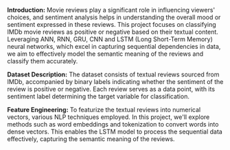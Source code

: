 
**Introduction:**
Movie reviews play a significant role in influencing viewers' choices, and sentiment analysis helps in understanding the overall mood or sentiment expressed in these reviews. This project focuses on classifying IMDb movie reviews as positive or negative based on their textual content. Leveraging ANN, RNN, GRU, CNN and LSTM (Long Short-Term Memory) neural networks, which excel in capturing sequential dependencies in data, we aim to effectively model the semantic meaning of the reviews and classify them accurately.

**Dataset Description:**
The dataset consists of textual reviews sourced from IMDb, accompanied by binary labels indicating whether the sentiment of the review is positive or negative. Each review serves as a data point, with its sentiment label determining the target variable for classification.

**Feature Engineering:**
To featurize the textual reviews into numerical vectors, various NLP techniques employed. In this project, we'll explore methods such as word embeddings and tokenization to convert words into dense vectors. This enables the LSTM model to process the sequential data effectively, capturing the semantic meaning of the reviews.

